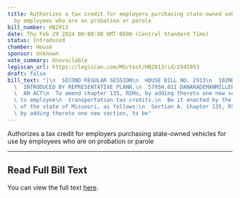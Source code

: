 ```yaml
---
title: Authorizes a tax credit for employers purchasing state-owned vehicles for use
  by employees who are on probation or parole
bill_number: HB2913
date: Thu Feb 29 2024 00:00:00 GMT-0600 (Central Standard Time)
status: Introduced
chamber: House
sponsor: Unknown
vote_summary: Unavailable
legiscan_url: https://legiscan.com/MO/text/HB2913/id/2945953
draft: false
bill_text: "|\n  SECOND REGULAR SESSION\n  HOUSE BILL NO. 2913\n  102ND GENERAL ASSEMBLY\n\
  \  INTRODUCED BY REPRESENTATIVE PLANK.\n  5795H.01I DANARADEMANMILLER,ChiefClerk\n\
  \  AN ACT\n  To amend chapter 135, RSMo, by adding thereto one new section relating\
  \ to employee\n  transportation tax credits.\n  Be it enacted by the General Assembly\
  \ of the state of Missouri, as follows:\n  Section A. Chapter 135, RSMo, is amended\
  \ by adding thereto one new section, to be"
---
```

Authorizes a tax credit for employers purchasing state-owned vehicles for use by employees who are on probation or parole

---

## Read Full Bill Text

You can view the full text [here](https://legiscan.com/MO/text/HB2913/id/2945953).
